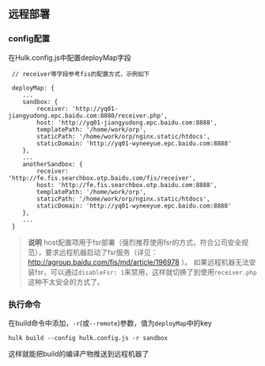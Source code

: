 ## 远程部署

### config配置
在Hulk.config.js中配置deployMap字段

```
 // receiver等字段参考fis的配置方式，示例如下
 
 deployMap: {
    ...
    sandbox: {
        receiver: 'http://yq01-jiangyudong.epc.baidu.com:8080/receiver.php',
        host: 'http://yq01-jiangyudong.epc.baidu.com:8888',
        templatePath: '/home/work/orp',
        staticPath: '/home/work/orp/nginx.static/htdocs',
        staticDomain: 'http://yq01-wyneeyue.epc.baidu.com:8888'
    },
    ...
    anotherSandbox: {
        receiver: 'http://fe.fis.searchbox.otp.baidu.com/fis/receiver',
        host: 'http://fe.fis.searchbox.otp.baidu.com:8888',
        templatePath: '/home/work/orp',
        staticPath: '/home/work/orp/nginx.static/htdocs',
        staticDomain: 'http://yq01-wyneeyue.epc.baidu.com:8888'
    },
    ...
 }

```

> **说明**
> host配置项用于fsr部署（强烈推荐使用fsr的方式，符合公司安全规范），要求远程机器启动了fsr服务（详见：http://agroup.baidu.com/fis/md/article/196978 ）。
> 如果远程机器无法安装fsr，可以通过`disableFsr: 1`来禁用，这样就切换了到使用`receiver.php`这种不太安全的方式了。

### 执行命令

在build命令中添加，`-r`(或`--remote`)参数，值为`deployMap`中的key

``` 
hulk build --config hulk.config.js -r sandbox
```

这样就能把build的编译产物推送到远程机器了